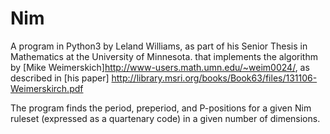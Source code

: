 # Nim
A program in Python3 by Leland Williams, as part of his Senior Thesis in Mathematics
at the University of Minnesota.
that implements the algorithm by [Mike Weimerskich]http://www-users.math.umn.edu/~weim0024/,
as described in [his paper] http://library.msri.org/books/Book63/files/131106-Weimerskirch.pdf

The program finds the period, preperiod, and P-positions for a given Nim ruleset 
(expressed as a quartenary code) in a given number of dimensions.
